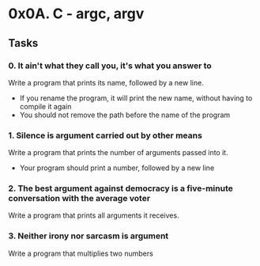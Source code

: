 # 0x0A. C - argc, argv

## Tasks

### 0. It ain't what they call you, it's what you answer to
 
Write a program that prints its name, followed by a new line.

 - If you rename the program, it will print the new name, without having to compile it again
 - You should not remove the path before the name of the program

### 1. Silence is argument carried out by other means
Write a program that prints the number of arguments passed into it.

 - Your program should print a number, followed by a new line
### 2. The best argument against democracy is a five-minute conversation with the average voter

Write a program that prints all arguments it receives.

### 3. Neither irony nor sarcasm is argument
Write a program that multiplies two numbers
